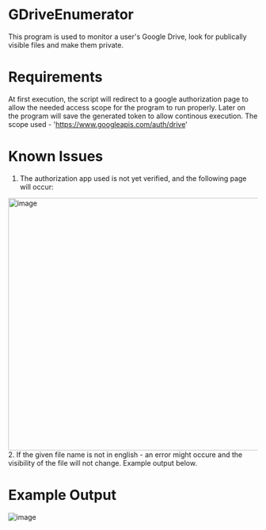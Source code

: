 # GDriveEnumerator
This program is used to monitor a user's Google Drive, look for publically visible files and make them private.

# Requirements
At first execution, the script will redirect to a google authorization page to allow the needed access scope for the program to run properly. Later on the program will save the generated token to allow continous execution. 
The scope used - 'https://www.googleapis.com/auth/drive'

# Known Issues
1. The authorization app used is not yet verified, and the following page will occur:
<img width="509" alt="image" src="https://user-images.githubusercontent.com/87004055/218041386-56ff5112-f88f-4dd5-b8b2-2c2b2270ec21.png">
2. If the given file name is not in english - an error might occure and the visibility of the file will not change. Example output below.

# Example Output
![image](https://user-images.githubusercontent.com/87004055/218041638-de0a6d0b-cac2-403d-922d-4c19d7d597f8.png)
